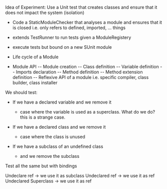 Idea of Experiment: Use a Unit test that creates classes and ensure that it does not impact the system (isolation)

- Code a StaticModuleChecker that analyses a module and ensures that it is closed i.e. only refers to defined, imported, ... things

- extends TestRunner to run tests given a ModuleRegistery

- execute tests but bound on a new SUnit module

- Life cycle of a Module

- Module API
-- Module creation 
-- Class definition
-- Variable definition
-- Imports declaration
-- Method definition 
-- Method extension definition 
-- Reflexive API of a module i.e. specific compiler, class builder, class installer 

We should test:

 - If we have a declared variable and we remove it
     - case where the variable is used as a superclass. What do we do? this is a strange case.

- If we have a declared class and we remove it
     - case where the class is unused

- If we have a subclass of an undefined class
   - and we remove the subclass

Test all the same but with bindings

Undeclare ref  -> we use it as subclass
Undeclared ref -> we use it as ref
Undeclared Superclass -> we use it as ref

